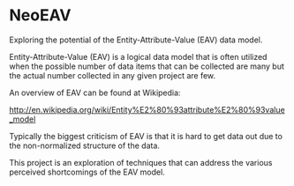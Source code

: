 NeoEAV
======

Exploring the potential of the Entity-Attribute-Value (EAV) data model.

Entity-Attribute-Value (EAV) is a logical data model that is often utilized when the possible number of data items
that can be collected are many but the actual number collected in any given project are few.

An overview of EAV can be found at Wikipedia:

  http://en.wikipedia.org/wiki/Entity%E2%80%93attribute%E2%80%93value_model

Typically the biggest criticism of EAV is that it is hard to get data out due to the non-normalized structure of the data.

This project is an exploration of techniques that can address the various perceived shortcomings of the EAV model.
